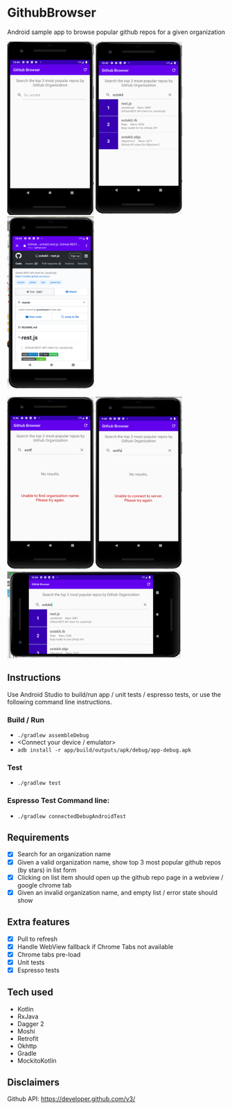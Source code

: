 # GithubBrowser
Android sample app to browse popular github repos for a given organization

<img src="https://github.com/laurenyew/GithubBrowser/blob/master/screenshots/repo_browser_initial.png" data-canonical-src="https://github.com/laurenyew/GithubBrowser/blob/master/screenshots/repo_browser_initial.png" width="200" height="400" /> <img src="https://github.com/laurenyew/GithubBrowser/blob/master/screenshots/repo_browser.png" data-canonical-src="https://github.com/laurenyew/GithubBrowser/blob/master/screenshots/repo_browser.png" width="200" height="400" /> <img src="https://github.com/laurenyew/GithubBrowser/blob/master/screenshots/repo_details.png" data-canonical-src="https://github.com/laurenyew/GithubBrowser/blob/master/screenshots/repo_details.png" width="200" height="400" />

<img src="https://github.com/laurenyew/GithubBrowser/blob/master/screenshots/invalid_org_name.png" data-canonical-src="https://github.com/laurenyew/GithubBrowser/blob/master/screenshots/invalid_org_name.png" width="200" height="400" /> <img src="https://github.com/laurenyew/GithubBrowser/blob/master/screenshots/network_error.png" data-canonical-src="https://github.com/laurenyew/GithubBrowser/blob/master/screenshots/network_error.png" width="200" height="400" /> <img src="https://github.com/laurenyew/GithubBrowser/blob/master/screenshots/repo_browser_landscape.png" data-canonical-src="https://github.com/laurenyew/GithubBrowser/blob/master/screenshots/repo_browser_landscape.png" width="400" height="200" />

## Instructions
Use Android Studio to build/run app / unit tests / espresso tests, or use the following command line instructions.

### Build / Run
- `./gradlew assembleDebug`
- <Connect your device / emulator>
- `adb install -r app/build/outputs/apk/debug/app-debug.apk`

### Test
- `./gradlew test`

### Espresso Test Command line:
- `./gradlew connectedDebugAndroidTest`

## Requirements
  - [x] Search for an organization name 
  - [x] Given a valid organization name, show top 3 most popular github repos (by stars) in list form 
  - [x] Clicking on list item should open up the github repo page in a webview / google chrome tab
  - [x] Given an invalid organization name, and empty list / error state should show 

## Extra features
  - [x] Pull to refresh
  - [x] Handle WebView fallback if Chrome Tabs not available
  - [x] Chrome tabs pre-load
  - [x] Unit tests
  - [x] Espresso tests

## Tech used
- Kotlin
- RxJava
- Dagger 2
- Moshi
- Retrofit
- Okhttp
- Gradle
- MockitoKotlin

## Disclaimers
Github API: https://developer.github.com/v3/

